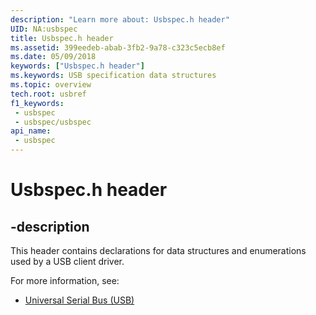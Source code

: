 ```yaml
---
description: "Learn more about: Usbspec.h header"
UID: NA:usbspec
title: Usbspec.h header
ms.assetid: 399eedeb-abab-3fb2-9a78-c323c5ecb8ef
ms.date: 05/09/2018
keywords: ["Usbspec.h header"]
ms.keywords: USB specification data structures
ms.topic: overview
tech.root: usbref
f1_keywords:
 - usbspec
 - usbspec/usbspec
api_name:
 - usbspec
---
```


# Usbspec.h header


## -description

This header contains declarations for data structures and enumerations used by a USB client driver. 

For more information, see:

- [Universal Serial Bus (USB)](../_usbref/index.md)

